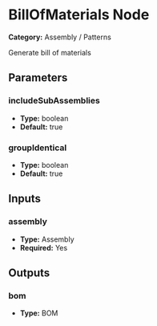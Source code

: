 
# BillOfMaterials Node

**Category:** Assembly / Patterns

Generate bill of materials

## Parameters


### includeSubAssemblies
- **Type:** boolean
- **Default:** true





### groupIdentical
- **Type:** boolean
- **Default:** true





## Inputs


### assembly
- **Type:** Assembly
- **Required:** Yes



## Outputs


### bom
- **Type:** BOM




